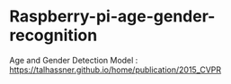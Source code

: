 # Raspberry-pi-age-gender-recognition

Age and Gender Detection Model : https://talhassner.github.io/home/publication/2015_CVPR
